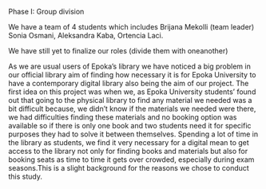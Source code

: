 
Phase I: Group division

We have a team of 4 students which includes 
Brijana Mekolli (team leader)
Sonia Osmani, 
Aleksandra Kaba, 
Ortencia Laci.  

We have still yet to finalize our roles (divide them with oneanother)


As we are usual users of Epoka’s library we have noticed a big problem in our official library aim of finding how necessary it is for Epoka University to have a 
contemporary digital library also being the aim of our project.
The first idea on this project was when we, as Epoka University students’ found out that going to the physical library to find any material we needed was a bit 
difficult because, we didn’t know if the materials we needed were there, we had difficulties finding these materials and no booking option was available so if there is 
only one book and two students need it for specific purposes they had to solve it between themselves. Spending a lot of time in the library as students, we find it very 
necessary for a digital mean to get access to the library not only for finding books and materials but also for booking seats as time to time it gets over crowded, 
especially during exam seasons.This is a slight background for the reasons we chose to conduct this study. 
